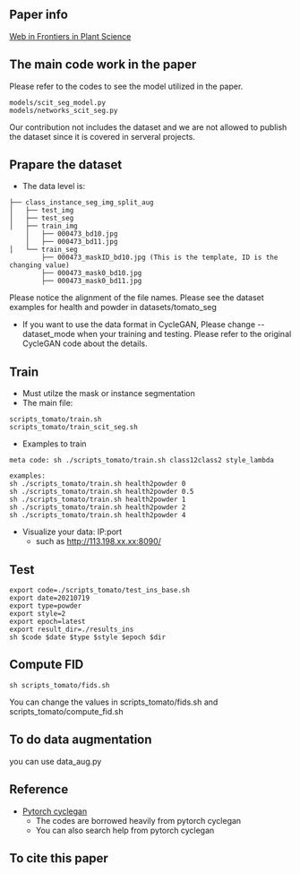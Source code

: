## Paper info
[Web in Frontiers in Plant Science](https://www.frontiersin.org/articles/10.3389/fpls.2021.773142/abstract)

## The main code work in the paper
Please refer to the codes to see the model utilized in the paper.
```
models/scit_seg_model.py
models/networks_scit_seg.py
```

Our contribution not includes the dataset and we are not allowed to publish the dataset since it is covered in serveral projects.

## Prapare the dataset

* The data level is:
```
├── class_instance_seg_img_split_aug
│   ├── test_img
│   ├── test_seg
│   ├── train_img
    │   ├── 000473_bd10.jpg
    │   ├── 000473_bd11.jpg
│   └── train_seg
        ├── 000473_maskID_bd10.jpg (This is the template, ID is the changing value)
        ├── 000473_mask0_bd10.jpg
        ├── 000473_mask0_bd11.jpg
```
Please notice the alignment of the file names.
Please see the dataset examples for health and powder in datasets/tomato_seg

* If you want to use the data format in CycleGAN, Please change --dataset_mode when your training and testing. Please refer to the original CycleGAN code about the details.

## Train
* Must utilze the mask or instance segmentation
* The main file: 
```
scripts_tomato/train.sh
scripts_tomato/train_scit_seg.sh
```
* Examples to train
```
meta code: sh ./scripts_tomato/train.sh class12class2 style_lambda

examples:
sh ./scripts_tomato/train.sh health2powder 0
sh ./scripts_tomato/train.sh health2powder 0.5
sh ./scripts_tomato/train.sh health2powder 1
sh ./scripts_tomato/train.sh health2powder 2
sh ./scripts_tomato/train.sh health2powder 4
```

* Visualize your data: IP:port 
  *  such as http://113.198.xx.xx:8090/

## Test
```
export code=./scripts_tomato/test_ins_base.sh
export date=20210719
export type=powder
export style=2
export epoch=latest
export result_dir=./results_ins
sh $code $date $type $style $epoch $dir
```

## Compute FID
```
sh scripts_tomato/fids.sh
```
You can change the values in scripts_tomato/fids.sh and scripts_tomato/compute_fid.sh


## To do data augmentation
you can use data_aug.py

## Reference
* [Pytorch cyclegan](https://github.com/junyanz/pytorch-CycleGAN-and-pix2pix)
    * The codes are borrowed heavily from pytorch cyclegan
    * You can also search help from pytorch cyclegan
## To cite this paper
